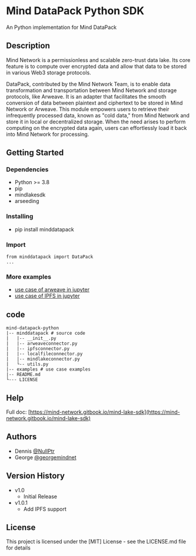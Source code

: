 # Mind DataPack Python SDK

An Python implementation for Mind DataPack

## Description

Mind Network is a permissionless and scalable zero-trust data lake. Its core feature is to compute over encrypted data and allow that data to be stored in various Web3 storage protocols. 

DataPack, contributed by the Mind Network Team, is to enable data transformation and transportation between Mind Network and storage protocols, like Arweave. It is an adapter that facilitates the smooth conversion of data between plaintext and ciphertext to be stored in Mind Network or Arweave. This module empowers users to retrieve their infrequently processed data, known as "cold data," from Mind Network and store it in local or decentralized storage. When the need arises to perform computing on the encrypted data again, users can effortlessly load it back into Mind Network for processing.


## Getting Started

### Dependencies

* Python >= 3.8
* pip
* mindlakesdk
* arseeding

### Installing

* pip install minddatapack

### Import
```
from minddatapack import DataPack
...
```

### More examples
* [use case of arweave in jupyter](/examples/use_case_arweave.ipynb)
* [use case of IPFS in jupyter](/examples/use_case_ipfs.ipynb)

## code
```
mind-datapack-python
|-- minddatapack # source code
|   |-- __init__.py
|   |-- arweaveconnector.py
|   |-- ipfsconnector.py
|   |-- localfileconnector.py
|   |-- mindlakeconnector.py
|   └-- utils.py
|-- examples # use case examples
|-- README.md
└--- LICENSE

```

## Help

Full doc: [https://mind-network.gitbook.io/mind-lake-sdk](https://mind-network.gitbook.io/mind-lake-sdk) 

## Authors
 
* Dennis [@NuIlPtr](https://twitter.com/nuilptr)
* George [@georgemindnet](https://twitter.com/georgemindnet)

## Version History

* v1.0
    * Initial Release
* v1.0.1
    * Add IPFS support

## License

This project is licensed under the [MIT] License - see the LICENSE.md file for details

